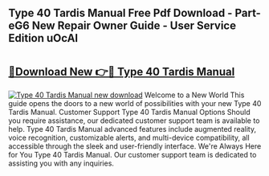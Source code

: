 ## Type 40 Tardis Manual Free Pdf Download - Part-eG6 New Repair Owner Guide - User Service Edition uOcAI

# <h2><a href="http://cf10683.oget.top/?id=Type+40+Tardis+Manual">🔗Download New 👉🔴 Type 40 Tardis Manual</a></h2>

[![Type 40 Tardis Manual new download](https://i.imgur.com/5g1atiW.png)](http://cf10683.oget.top/?id=Type+40+Tardis+Manual)
Welcome to a New World This guide opens the doors to a new world of possibilities with your new Type 40 Tardis Manual. Customer Support Type 40 Tardis Manual Options Should you require assistance, our dedicated customer support team is available to help. Type 40 Tardis Manual advanced features include augmented reality, voice recognition, customizable alerts, and multi-device compatibility, all accessible through the sleek and user-friendly interface. We're Always Here for You Type 40 Tardis Manual. Our customer support team is dedicated to assisting you with any inquiries.
